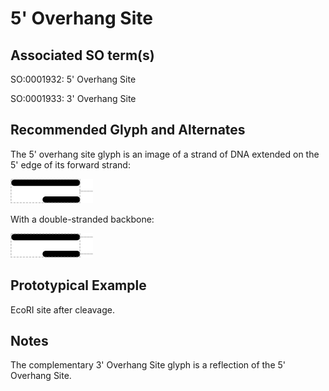 # 5' Overhang Site

## Associated SO term(s)
SO:0001932: 5' Overhang Site

SO:0001933: 3' Overhang Site


## Recommended Glyph and Alternates
The 5' overhang site glyph is an image of a strand of DNA extended on the 5' edge of its forward strand:

![glyph specification](five-prime-overhang-specification.png)

With a double-stranded backbone:

![glyph specification](five-prime-overhang-specification-double.png)


## Prototypical Example

EcoRI site after cleavage.

## Notes
The complementary 3' Overhang Site glyph is a reflection of the 5' Overhang Site.